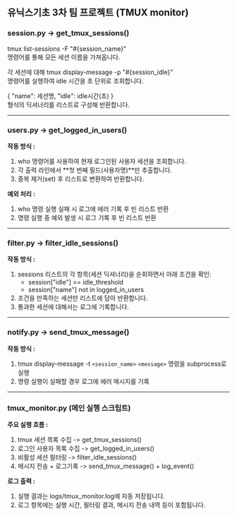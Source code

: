 ## 유닉스기초 3차 팀 프로젝트 (TMUX monitor)

### session.py -> get_tmux_sessions()

tmux list-sessions -F "#{session_name}"<br>
명령어를 통해 모든 세션 이름을 가져옵니다.

각 세션에 대해 tmux display-message -p "#{session_idle}"<br>
명령어를 실행하여 idle 시간을 초 단위로 조회합니다.

{ "name": 세션명, "idle": idle시간(초) }<br>
형식의 딕셔너리를 리스트로 구성해 반환합니다.

---
### users.py -> get_logged_in_users()

**작동 방식 :**
1. who 명령어를 사용하여 현재 로그인된 사용자 세션을 조회합니다.
2. 각 출력 라인에서 **첫 번째 필드(사용자명)**만 추출합니다.
3. 중복 제거(set) 후 리스트로 변환하여 반환합니다.

**예외 처리 :**
1. who 명령 실행 실패 시 로그에 에러 기록 후 빈 리스트 반환
2. 명령 실행 중 예외 발생 시 로그 기록 후 빈 리스트 반환
---
### filter.py -> filter_idle_sessions()

**작동 방식 :**
1. sessions 리스트의 각 항목(세션 딕셔너리)을 순회하면서 아래 조건을 확인:
    - session["idle"] >= idle_threshold
    - session["name"] not in logged_in_users
2. 조건을 만족하는 세션만 리스트에 담아 반환합니다.
3. 통과한 세션에 대해서는 로그에 기록합니다.
---
### notify.py -> send_tmux_message()

**작동 방식 :**
1. tmux display-message -t `<session_name>` `<message>` 명령을 subprocess로 실행
2. 명령 실행이 실패할 경우 로그에 에러 메시지를 기록
---
### tmux_monitor.py (메인 실행 스크립트)

**주요 실행 흐름 :**
1. tmux 세션 목록 수집 -> get_tmux_sessions()
2. 로그인 사용자 목록 수집 -> get_logged_in_users()
3. 비활성 세션 필터링 -> filter_idle_sessions()
4. 메시지 전송 + 로그기록 -> send_tmux_message() + log_event()

**로그 출력 :**
1. 실행 결과는 logs/tmux_monitor.log에 자동 저장됩니다.
2. 로그 항목에는 실행 시간, 필터링 결과, 메시지 전송 내역 등이 포함됩니다.